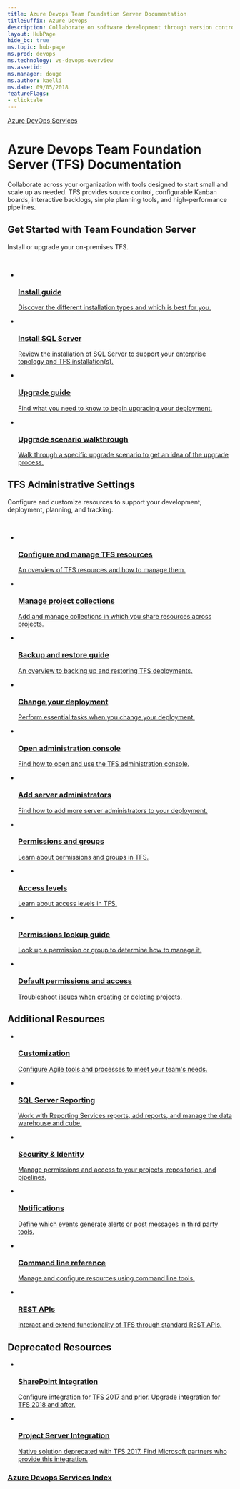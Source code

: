 ```yaml
---
title: Azure Devops Team Foundation Server Documentation 
titleSuffix: Azure Devops 
description: Collaborate on software development through version control, work tracking, and continuous integration and delivery with Azure Devops Team Foundation Server  
layout: HubPage 
hide_bc: true
ms.topic: hub-page
ms.prod: devops 
ms.technology: vs-devops-overview 
ms.assetid: 
ms.manager: douge 
ms.author: kaelli 
ms.date: 09/05/2018
featureFlags:
- clicktale 
---
```




<a href="/vsts/index">Azure DevOps Services</a>
<div id="main" class="v2">
    <div class="container">
    <h1>Azure Devops Team Foundation Server (TFS) Documentation</h1>
    <p>Collaborate across your organization with tools designed to start small and scale up as needed. TFS provides source control, configurable Kanban boards, interactive backlogs, simple planning tools, and high-performance pipelines.</p>
<a href="#start"> </a>
<h2 id="start">Get Started with Team Foundation Server</h2>
<p>Install or upgrade your on-premises TFS.  </p><br/>
         <ul id="on-boarding" class="cardsY panelContent featuredContent">
                            <li>
                                <a href="/tfs/server/install/get-started">
                                    <div class="cardSize">
                                        <div class="cardPadding">
                                            <div class="card">
                                                <div class="cardImageOuter">
                                                    <div class="cardImage">
                                                        <img src="https://docs.microsoft.com/media/common/i_download-install.svg" alt="" />
                                                    </div>
                                                </div>
                                                <div class="cardText">
                                                    <h3>Install guide</h3>
                                                    <p>Discover the different installation types and which is best for you.</p>
                                                </div>
                                            </div>
                                        </div>
                                    </div>
                                </a>
                            </li>
                            <li>
                                <a href="/tfs/server/install/sql-server/install-sql-server">
                                    <div class="cardSize">
                                        <div class="cardPadding">
                                            <div class="card">
                                                <div class="cardImageOuter">
                                                    <div class="cardImage">
                                                        <img src="/vsts/_img/index/sql-server-reporting.svg" alt="" />
                                                    </div>
                                                </div>
                                                <div class="cardText">
                                                    <h3>Install SQL Server</h3>
                                                    <p>Review the installation of SQL Server to support your enterprise topology and TFS installation(s).</p>
                                                </div>
                                            </div>
                                        </div>
                                    </div>
                                </a>
                            </li>
                            <li>
                                <a href="/tfs/server/upgrade/get-started">
                                    <div class="cardSize">
                                        <div class="cardPadding">
                                            <div class="card">
                                                <div class="cardImageOuter">
                                                    <div class="cardImage">
                                                        <img src="https://docs.microsoft.com/media/common/i_deploy.svg" alt="" />
                                                    </div>
                                                </div>
                                                <div class="cardText">
                                                    <h3>Upgrade guide</h3>
                                                    <p>Find what you need to know to begin upgrading your deployment.</p>
                                                </div>
                                            </div>
                                        </div>
                                    </div>
                                </a>
                            </li>
                            <li>
                                <a href="/tfs/server/upgrade/walkthrough">
                                    <div class="cardSize">
                                        <div class="cardPadding">
                                            <div class="card">
                                                <div class="cardImageOuter">
                                                    <div class="cardImage">
                                                        <img src="/vsts/_img/index/i_tasks.svg" alt="" />
                                                    </div>
                                                </div>
                                                <div class="cardText">
                                                    <h3>Upgrade scenario walkthrough</h3>
                                                    <p>Walk through a specific upgrade scenario to get an idea of the upgrade process.</p>
                                                </div>
                                            </div>
                                        </div>
                                    </div>
                                </a>
                            </li>
                        </ul>
<a id="tfs-admin" />
<h2>TFS Administrative Settings</h2>
<p>Configure and customize resources to support your development, deployment, planning, and tracking. </p><br/>
                        <ul id="settings" class="cardsY panelContent featuredContent">
                            <li>
                                <a href="/tfs/server/admin/config-tfs-resources">
                                    <div class="cardSize">
                                        <div class="cardPadding">
                                            <div class="card">
                                                <div class="cardImageOuter">
                                                    <div class="cardImage">
                                                        <img src="https://docs.microsoft.com/media/common/i_tasks.svg" alt="" />
                                                    </div>
                                                </div>
                                                <div class="cardText">
                                                    <h3>Configure and manage TFS resources</h3>
                                                    <p>An overview of TFS resources and how to manage them.</p>
                                                </div>
                                            </div>
                                        </div>
                                    </div>
                                </a>
                            </li>
                            <li>
                                <a href="/tfs/server/admin/manage-team-project-collections">
                                    <div class="cardSize">
                                        <div class="cardPadding">
                                            <div class="card">
                                                <div class="cardImageOuter">
                                                    <div class="cardImage">
                                                        <img src="https://docs.microsoft.com/media/common/i_tasks.svg" alt="" />
                                                    </div>
                                                </div>
                                                <div class="cardText">
                                                    <h3>Manage project collections</h3>
                                                    <p>Add and manage collections in which you share resources across projects.</p>
                                                </div>
                                            </div>
                                        </div>
                                    </div>
                                </a>
                            </li>
                            <li>
                                <a href="/tfs/server/admin/backup/back-up-restore-tfs">
                                    <div class="cardSize">
                                        <div class="cardPadding">
                                            <div class="card">
                                                <div class="cardImageOuter">
                                                    <div class="cardImage">
                                                        <img src="https://docs.microsoft.com/media/common/i_download-install.svg" alt="" />
                                                    </div>
                                                </div>
                                                <div class="cardText">
                                                    <h3>Backup and restore guide</h3>
                                                    <p>An overview to backing up and restoring TFS deployments.</p>
                                                </div>
                                            </div>
                                        </div>
                                    </div>
                                </a>
                            </li>
                            <li>
                                <a href="/tfs/server/admin/change-deployment">
                                    <div class="cardSize">
                                        <div class="cardPadding">
                                            <div class="card">
                                                <div class="cardImageOuter">
                                                    <div class="cardImage">
                                                        <img src="https://docs.microsoft.com/media/common/i_download-install.svg" alt="" />
                                                    </div>
                                                </div>
                                                <div class="cardText">
                                                    <h3>Change your deployment</h3>
                                                    <p>Perform essential tasks when you change your deployment.</p>
                                                </div>
                                            </div>
                                        </div>
                                    </div>
                                </a>
                            </li>
                            <li>
                                <a href="/tfs/server/ref/command-line/open-admin-console">
                                    <div class="cardSize">
                                        <div class="cardPadding">
                                            <div class="card">
                                                <div class="cardImageOuter">
                                                    <div class="cardImage">
                                                        <img src="/vsts/_img/index/i_queries.svg" alt="" />
                                                    </div>
                                                </div>
                                                <div class="cardText">
                                                    <h3>Open administration console</h3>
                                                    <p>Find how to open and use the TFS administration console.</p>
                                                </div>
                                            </div>
                                        </div>
                                    </div>
                                </a>
                            </li>
                            <li>
                                <a href="/tfs/server/admin/add-administrator-tfs">
                                    <div class="cardSize">
                                        <div class="cardPadding">
                                            <div class="card">
                                                <div class="cardImageOuter">
                                                    <div class="cardImage">
                                                        <img src="/vsts/_img/index/i_configure-teams.svg" alt="" />
                                                    </div>
                                                </div>
                                                <div class="cardText">
                                                    <h3>Add server administrators</h3>
                                                    <p>Find how to add more server administrators to your deployment.</p>
                                                </div>
                                            </div>
                                        </div>
                                    </div>
                                </a>
                            </li>
                            <li>
                                <a href="/vsts/security/about-permissions">
                                    <div class="cardSize">
                                        <div class="cardPadding">
                                            <div class="card">
                                                <div class="cardImageOuter">
                                                    <div class="cardImage">
                                                        <img src="https://docs.microsoft.com/media/common/i_tasks.svg" alt="" />
                                                    </div>
                                                </div>
                                                <div class="cardText">
                                                    <h3>Permissions and groups</h3>
                                                    <p>Learn about permissions and groups in TFS.</p>
                                                </div>
                                            </div>
                                        </div>
                                    </div>
                                </a>
                            </li>
                            <li>
                                <a href="/vsts/security/access-levels">
                                    <div class="cardSize">
                                        <div class="cardPadding">
                                            <div class="card">
                                                <div class="cardImageOuter">
                                                    <div class="cardImage">
                                                        <img src="https://docs.microsoft.com/media/common/i_tasks.svg" alt="" />
                                                    </div>
                                                </div>
                                                <div class="cardText">
                                                    <h3>Access levels</h3>
                                                    <p>Learn about access levels in TFS.</p>
                                                </div>
                                            </div>
                                        </div>
                                    </div>
                                </a>
                            </li>
                            <li>
                                <a href="/vsts/organizations/security/permissions-lookup-guide">
                                    <div class="cardSize">
                                        <div class="cardPadding">
                                            <div class="card">
                                                <div class="cardImageOuter">
                                                    <div class="cardImage">
                                                        <img src="https://docs.microsoft.com/media/common/i_tools.svg" alt="" />
                                                    </div>
                                                </div>
                                                <div class="cardText">
                                                    <h3>Permissions lookup guide</h3>
                                                    <p>Look up a permission or group to determine how to manage it.</p>
                                                </div>
                                            </div>
                                        </div>
                                    </div>
                                </a>
                            </li>
                            <li>
                                <a href="/vsts/organizations/security/permissions-access">
                                    <div class="cardSize">
                                        <div class="cardPadding">
                                            <div class="card">
                                                <div class="cardImageOuter">
                                                    <div class="cardImage">
                                                        <img src="https://docs.microsoft.com/media/common/i_tools.svg" alt="" />
                                                    </div>
                                                </div>
                                                <div class="cardText">
                                                    <h3>Default permissions and access</h3>
                                                    <p>Troubleshoot issues when creating or deleting projects.</p>
                                                </div>
                                            </div>
                                        </div>
                                    </div>
                                </a>
                            </li>
                        </ul>
<a id="tfs-additional" />
<h2>Additional Resources</h2>
                        <ul id="settings" class="cardsY panelContent featuredContent">
                            <li>
                                <a href="/vsts/work/customize/index">
                                    <div class="cardSize">
                                        <div class="cardPadding">
                                            <div class="card">
                                                <div class="cardImageOuter">
                                                    <div class="cardImage">
                                                        <img src="_img/index/i_config-tools.svg" alt="" />
                                                    </div>
                                                </div>
                                                <div class="cardText">
                                                    <h3>Customization</h3>
                                                    <p>Configure Agile tools and processes to meet your team's needs.</p>
                                                </div>
                                            </div>
                                        </div>
                                    </div>
                                </a>
                            </li>
                            <li>
                                <a href="/vsts/report/sql-reports/">
                                    <div class="cardSize">
                                        <div class="cardPadding">
                                            <div class="card">
                                                <div class="cardImageOuter">
                                                    <div class="cardImage">
                                                        <img src="_img/index/sql-server-reporting.svg" alt="" />
                                                    </div>
                                                </div>
                                                <div class="cardText">
                                                    <h3>SQL Server Reporting</h3>
                                                    <p>Work with Reporting Services reports, add reports, and manage the data warehouse and cube.</p>
                                                </div>
                                            </div>
                                        </div>
                                    </div>
                                </a>
                            </li>
                            <li>
                                <a href="/vsts/organizations/security/index">
                                    <div class="cardSize">
                                        <div class="cardPadding">
                                            <div class="card">
                                                <div class="cardImageOuter">
                                                    <div class="cardImage">
                                                        <img src="https://docs.microsoft.com/media/common/i_protect.svg" alt="" />
                                                    </div>
                                                </div>
                                                <div class="cardText">
                                                    <h3>Security & Identity</h3>
                                                    <p>Manage permissions and access to your projects, repositories, and pipelines.</p>
                                                </div>
                                            </div>
                                        </div>
                                    </div>
                                </a>
                            </li>
                            <li>
                                <a href="/vsts/notifications/index">
                                    <div class="cardSize">
                                        <div class="cardPadding">
                                            <div class="card">
                                                <div class="cardImageOuter">
                                                    <div class="cardImage">
                                                        <img src="https://docs.microsoft.com/media/common/i_alert.svg" alt="" />
                                                    </div>
                                                </div>
                                                <div class="cardText">
                                                    <h3>Notifications</h3>
                                                    <p>Define which events generate alerts or post messages in third party tools.</p>
                                                </div>
                                            </div>
                                        </div>
                                    </div>
                                </a>
                            </li>
                            <li>
                                <a href="/tfs/server/ref/command-line/tfsconfig-cmd">
                                    <div class="cardSize">
                                        <div class="cardPadding">
                                            <div class="card">
                                                <div class="cardImageOuter">
                                                    <div class="cardImage">
                                                        <img src="/vsts/_img/index/command-line-window.svg" alt="" />
                                                    </div>
                                                </div>
                                                <div class="cardText">
                                                    <h3>Command line reference</h3>
                                                    <p>Manage and configure resources using command line tools.</p>
                                                </div>
                                            </div>
                                        </div>
                                    </div>
                                </a>
                            </li>
                            <li>
                                <a href="https://docs.microsoft.com/en-us/rest/api/vsts/"> 
                                    <div class="cardSize">
                                        <div class="cardPadding">
                                            <div class="card">
                                                <div class="cardImageOuter">
                                                    <div class="cardImage">
                                                        <img src="_img/index/logo_REST.svg" alt="" />
                                                    </div>
                                                </div>
                                                <div class="cardText">
                                                    <h3>REST APIs</h3>
                                                    <p>Interact and extend functionality of TFS through standard REST APIs.</p>
                                                </div>
                                            </div>
                                        </div>
                                    </div>
                                </a>
                            </li>
                        </ul>
<a id="tfs-deprecated" />
<h2>Deprecated Resources</h2>
                        <ul id="settings" class="cardsY panelContent featuredContent">
                            <li>
                                <a href="/vsts/report/sharepoint-dashboards/">
                                    <div class="cardSize">
                                        <div class="cardPadding">
                                            <div class="card">
                                                <div class="cardImageOuter">
                                                    <div class="cardImage">
                                                        <img src="_img/index/logo_sharepoint.svg" alt="" />
                                                    </div>
                                                </div>
                                                <div class="cardText">
                                                    <h3>SharePoint Integration</h3>
                                                    <p>Configure integration for TFS 2017 and prior. Upgrade integration for TFS 2018 and after.</p>
                                                </div>
                                            </div>
                                        </div>
                                    </div>
                                </a>
                            </li>
                            <li>
                                <a href="/vsts/work/tfs-ps-sync/">
                                    <div class="cardSize">
                                        <div class="cardPadding">
                                            <div class="card">
                                                <div class="cardImageOuter">
                                                    <div class="cardImage">
                                                        <img src="_img/index/logo_project-server.svg" alt="" />
                                                    </div>
                                                </div>
                                                <div class="cardText">
                                                    <h3>Project Server Integration</h3>
                                                    <p>Native solution deprecated with TFS 2017. Find Microsoft partners who provide this integration.</p>
                                                </div>
                                            </div>
                                        </div>
                                    </div>
                                </a>
                            </li>
                        </ul>
<a href="/vsts/index-all">
<h3>Azure Devops Services Index</h3>
</a>